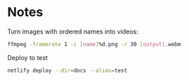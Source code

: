 # Notes

Turn images with ordered names into videos:

```sh
ffmpeg -framerate 1 -i [name]%d.png -r 30 [output].webm
```

Deploy to test

```sh
netlify deploy --dir=docs --alias=test
```
